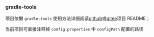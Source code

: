 ### gradle-tools

项目依懒 `gradle-tools` 使用方法详细阅读[github](https://github.com/wittyneko/gradle-tools)或[gitee](https://gitee.com/wittyneko/gradle-tools)项目 README；

当前项目可直接注释掉 `config.properties` 中 `configPath` 配置的路径